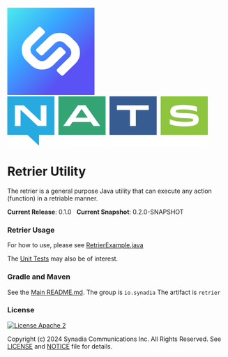 ![Synadia](src/main/javadoc/images/synadia-logo.png) &nbsp;&nbsp;&nbsp;&nbsp; ![NATS](src/main/javadoc/images/large-logo.png)

# Retrier Utility

The retrier is a general purpose Java utility that can execute any action (function) in a retriable manner.

**Current Release**: 0.1.0 &nbsp; **Current Snapshot**: 0.2.0-SNAPSHOT

### Retrier Usage

For how to use, please see [RetrierExample.java](src/examples/java/io/synadia/examples/RetrierExample.java)

The [Unit Tests](src/test/java/io/synadia/jnats/extension/RetrierTests.java) may also be of interest.

### Gradle and Maven

See the [Main README.md](../README.md). The group is `io.synadia` The artifact is `retrier`

### License

[![License Apache 2](https://img.shields.io/badge/License-Apache2-blue.svg)](https://www.apache.org/licenses/LICENSE-2.0)

Copyright (c) 2024 Synadia Communications Inc. All Rights Reserved.
See [LICENSE](LICENSE) and [NOTICE](NOTICE) file for details.
